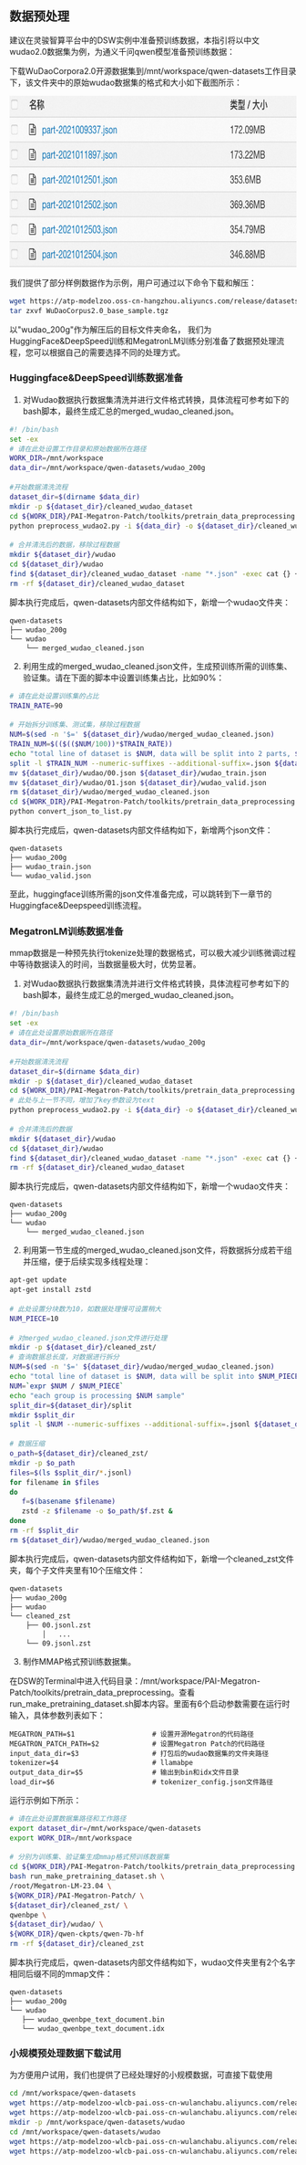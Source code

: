 ## 数据预处理
建议在灵骏智算平台中的DSW实例中准备预训练数据，本指引将以中文wudao2.0数据集为例，为通义千问qwen模型准备预训练数据：

下载WuDaoCorpora2.0开源数据集到/mnt/workspace/qwen-datasets工作目录下，该文件夹中的原始wudao数据集的格式和大小如下截图所示：
<div align=center><img width="700" height="300" src="img.png"/></div>

我们提供了部分样例数据作为示例，用户可通过以下命令下载和解压：
```bash
wget https://atp-modelzoo.oss-cn-hangzhou.aliyuncs.com/release/datasets/WuDaoCorpus2.0_base_sample.tgz
tar zxvf WuDaoCorpus2.0_base_sample.tgz
```
以"wudao_200g"作为解压后的目标文件夹命名，
我们为HuggingFace&DeepSpeed训练和MegatronLM训练分别准备了数据预处理流程，您可以根据自己的需要选择不同的处理方式。

### Huggingface&DeepSpeed训练数据准备

1. 对Wudao数据执行数据集清洗并进行文件格式转换，具体流程可参考如下的bash脚本，最终生成汇总的merged_wudao_cleaned.json。

```bash
#! /bin/bash
set -ex
# 请在此处设置工作目录和原始数据所在路径
WORK_DIR=/mnt/workspace
data_dir=/mnt/workspace/qwen-datasets/wudao_200g

#开始数据清洗流程
dataset_dir=$(dirname $data_dir)
mkdir -p ${dataset_dir}/cleaned_wudao_dataset
cd ${WORK_DIR}/PAI-Megatron-Patch/toolkits/pretrain_data_preprocessing
python preprocess_wudao2.py -i ${data_dir} -o ${dataset_dir}/cleaned_wudao_dataset -p 32

# 合并清洗后的数据，移除过程数据
mkdir ${dataset_dir}/wudao
cd ${dataset_dir}/wudao
find ${dataset_dir}/cleaned_wudao_dataset -name "*.json" -exec cat {} + > ${dataset_dir}/wudao/merged_wudao_cleaned.json
rm -rf ${dataset_dir}/cleaned_wudao_dataset
```

脚本执行完成后，qwen-datasets内部文件结构如下，新增一个wudao文件夹：
```plain
qwen-datasets
├── wudao_200g
└── wudao
    └── merged_wudao_cleaned.json
```

2. 利用生成的merged_wudao_cleaned.json文件，生成预训练所需的训练集、验证集。请在下面的脚本中设置训练集占比，比如90%：

```bash
# 请在此处设置训练集的占比
TRAIN_RATE=90

# 开始拆分训练集、测试集，移除过程数据
NUM=$(sed -n '$=' ${dataset_dir}/wudao/merged_wudao_cleaned.json)
TRAIN_NUM=$(($(($NUM/100))*$TRAIN_RATE))
echo "total line of dataset is $NUM, data will be split into 2 parts, $TRAIN_NUM samples for training, $(($NUM-$TRAIN_NUM)) for validation"
split -l $TRAIN_NUM --numeric-suffixes --additional-suffix=.json ${dataset_dir}/wudao/merged_wudao_cleaned.json ${dataset_dir}/wudao/
mv ${dataset_dir}/wudao/00.json ${dataset_dir}/wudao_train.json
mv ${dataset_dir}/wudao/01.json ${dataset_dir}/wudao_valid.json
rm ${dataset_dir}/wudao/merged_wudao_cleaned.json
cd ${WORK_DIR}/PAI-Megatron-Patch/toolkits/pretrain_data_preprocessing
python convert_json_to_list.py
```

脚本执行完成后，qwen-datasets内部文件结构如下，新增两个json文件：

```plain
qwen-datasets
├── wudao_200g
├── wudao_train.json
└── wudao_valid.json
```
至此，huggingface训练所需的json文件准备完成，可以跳转到下一章节的Huggingface&Deepspeed训练流程。

### MegatronLM训练数据准备

mmap数据是一种预先执行tokenize处理的数据格式，可以极大减少训练微调过程中等待数据读入的时间，当数据量极大时，优势显著。

1. 对Wudao数据执行数据集清洗并进行文件格式转换，具体流程可参考如下的bash脚本，最终生成汇总的merged_wudao_cleaned.json。

```bash
#! /bin/bash
set -ex
# 请在此处设置原始数据所在路径
data_dir=/mnt/workspace/qwen-datasets/wudao_200g

#开始数据清洗流程
dataset_dir=$(dirname $data_dir)
mkdir -p ${dataset_dir}/cleaned_wudao_dataset
cd ${WORK_DIR}/PAI-Megatron-Patch/toolkits/pretrain_data_preprocessing
# 此处与上一节不同，增加了key参数设为text
python preprocess_wudao2.py -i ${data_dir} -o ${dataset_dir}/cleaned_wudao_dataset -k text -p 32

# 合并清洗后的数据
mkdir ${dataset_dir}/wudao
cd ${dataset_dir}/wudao
find ${dataset_dir}/cleaned_wudao_dataset -name "*.json" -exec cat {} + > ${dataset_dir}/wudao/merged_wudao_cleaned.json
rm -rf ${dataset_dir}/cleaned_wudao_dataset
```

脚本执行完成后，qwen-datasets内部文件结构如下，新增一个wudao文件夹：

```plain
qwen-datasets
├── wudao_200g
└── wudao
    └── merged_wudao_cleaned.json
```

2. 利用第一节生成的merged_wudao_cleaned.json文件，将数据拆分成若干组并压缩，便于后续实现多线程处理：

```bash
apt-get update
apt-get install zstd

# 此处设置分块数为10，如数据处理慢可设置稍大
NUM_PIECE=10

# 对merged_wudao_cleaned.json文件进行处理
mkdir -p ${dataset_dir}/cleaned_zst/
# 查询数据总长度，对数据进行拆分
NUM=$(sed -n '$=' ${dataset_dir}/wudao/merged_wudao_cleaned.json)
echo "total line of dataset is $NUM, data will be split into $NUM_PIECE pieces for processing"
NUM=`expr $NUM / $NUM_PIECE`
echo "each group is processing $NUM sample"
split_dir=${dataset_dir}/split
mkdir $split_dir
split -l $NUM --numeric-suffixes --additional-suffix=.jsonl ${dataset_dir}/wudao/merged_wudao_cleaned.json $split_dir/

# 数据压缩
o_path=${dataset_dir}/cleaned_zst/
mkdir -p $o_path
files=$(ls $split_dir/*.jsonl)
for filename in $files
do
   f=$(basename $filename)
   zstd -z $filename -o $o_path/$f.zst &
done
rm -rf $split_dir
rm ${dataset_dir}/wudao/merged_wudao_cleaned.json
```

脚本执行完成后，qwen-datasets内部文件结构如下，新增一个cleaned_zst文件夹，每个子文件夹里有10个压缩文件：

```plain
qwen-datasets
├── wudao_200g
├── wudao
└── cleaned_zst
    ├── 00.jsonl.zst
		│   ...
    └── 09.jsonl.zst
```

3. 制作MMAP格式预训练数据集。

在DSW的Terminal中进入代码目录：/mnt/workspace/PAI-Megatron-Patch/toolkits/pretrain_data_preprocessing。查看run_make_pretraining_dataset.sh脚本内容。里面有6个启动参数需要在运行时输入，具体参数列表如下：

```plain
MEGATRON_PATH=$1                   # 设置开源Megatron的代码路径
MEGATRON_PATCH_PATH=$2             # 设置Megatron Patch的代码路径
input_data_dir=$3                  # 打包后的wudao数据集的文件夹路径
tokenizer=$4                       # llamabpe
output_data_dir=$5                 # 输出到bin和idx文件目录
load_dir=$6                        # tokenizer_config.json文件路径
```

运行示例如下所示：

```bash
# 请在此处设置数据集路径和工作路径
export dataset_dir=/mnt/workspace/qwen-datasets
export WORK_DIR=/mnt/workspace

# 分别为训练集、验证集生成mmap格式预训练数据集
cd ${WORK_DIR}/PAI-Megatron-Patch/toolkits/pretrain_data_preprocessing
bash run_make_pretraining_dataset.sh \
/root/Megatron-LM-23.04 \
${WORK_DIR}/PAI-Megatron-Patch/ \
${dataset_dir}/cleaned_zst/ \
qwenbpe \
${dataset_dir}/wudao/ \
${WORK_DIR}/qwen-ckpts/qwen-7b-hf
rm -rf ${dataset_dir}/cleaned_zst
```

脚本执行完成后，qwen-datasets内部文件结构如下，wudao文件夹里有2个名字相同后缀不同的mmap文件：

```plain
qwen-datasets
├── wudao_200g
└── wudao
   ├── wudao_qwenbpe_text_document.bin
   └── wudao_qwenbpe_text_document.idx
```

### 小规模预处理数据下载试用
为方便用户试用，我们也提供了已经处理好的小规模数据，可直接下载使用
```bash
cd /mnt/workspace/qwen-datasets
wget https://atp-modelzoo-wlcb-pai.oss-cn-wulanchabu.aliyuncs.com/release/models/pai-megatron-patch/llama2-datasets/wudao_train.json
wget https://atp-modelzoo-wlcb-pai.oss-cn-wulanchabu.aliyuncs.com/release/models/pai-megatron-patch/llama2-datasets/wudao_valid.json
mkdir -p /mnt/workspace/qwen-datasets/wudao
cd /mnt/workspace/qwen-datasets/wudao
wget https://atp-modelzoo-wlcb-pai.oss-cn-wulanchabu.aliyuncs.com/release/models/pai-megatron-patch/qwen-datasets/wudao_qwenbpe_text_document.bin
wget https://atp-modelzoo-wlcb-pai.oss-cn-wulanchabu.aliyuncs.com/release/models/pai-megatron-patch/qwen-datasets/wudao_qwenbpe_text_document.idx
```
